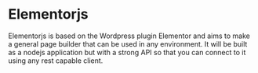 # Elementorjs

Elementorjs is based on the Wordpress plugin Elementor and aims to make a
general page builder that can be used in any environment. It will be built as
a nodejs application but with a strong API so that you can connect to it using
any rest capable client.
